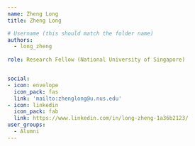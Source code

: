 ```yaml
---
name: Zheng Long
title: Zheng Long

# Username (this should match the folder name)
authors:
  - long_zheng
  
role: Research Fellow (National University of Singapore)


social:
- icon: envelope
  icon_pack: fas
  link: 'mailto:zhenglong@u.nus.edu'
- icon: linkedin
  icon_pack: fab
  link: https://www.linkedin.com/in/long-zheng-1a36b2123/
user_groups:
  - Alumni
---
```




